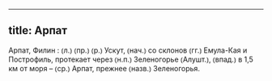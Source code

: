 
---
title: Арпат
---
Арпат, Филин
: ⦅л.⦆ ⦅пр.⦆ ⦅р.⦆ Ускут, ⦅нач.⦆ со склонов ⦅гг.⦆ Емула-Кая и Построфиль, протекает через ⦅н.п.⦆ Зеленогорье ⦅Алушт.⦆, ⦅впад.⦆ в 1,5 км от моря – ⦅ср.⦆ Арпат, прежнее ⦅назв.⦆ Зеленогорья.
